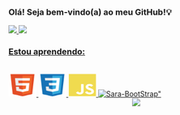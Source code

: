 ### Olá! Seja bem-vindo(a) ao meu GitHub!💡

<div>
<a href="https://github.com/sararotenski">
<img loading="lazy" height="120em" src="https://github-readme-stats.vercel.app/api?username=sararotenski&show_icons=true&theme=dracula&include_all_commits=true&count_private=true"/>
<img loading="lazy" height="120em" src="https://github-readme-stats.vercel.app/api/top-langs/?username=sararotenski&layout=compact&langs_count=7&theme=dracula"/>
</div>

### Estou aprendendo:
<div style="display: inline_block" ><br>
  <img alt="Sara-HTML" height="45" width="55" src="https://raw.githubusercontent.com/devicons/devicon/master/icons/html5/html5-original.svg">
  <img alt=Saraa-CSS" height="45" width="55" src="https://raw.githubusercontent.com/devicons/devicon/master/icons/css3/css3-original.svg">
  <img alt="Sara-Js" height="45" width="55" src="https://raw.githubusercontent.com/devicons/devicon/master/icons/javascript/javascript-plain.svg">
  <img alt=Sara-BootStrap" height="50" width="55" src="https://cdn.jsdelivr.net/gh/devicons/devicon/icons/bootstrap/bootstrap-original.svg">
  
</div>
<div align=center>
  <a href = "mailto:contato@sararotenski"><img loading="lazy" src="https://img.shields.io/badge/Gmail-D14836?style=for-the-badge&logo=gmail&logoColor=white" target="_blank"></a>
</div>

<!--
**sararotenski/SaraRotenski** is a ✨ _special_ ✨ repository because its `README.md` (this file) appears on your GitHub profile.

Here are some ideas to get you started:

- 🔭 I’m currently working on ...
- 🌱 I’m currently learning ...
- 👯 I’m looking to collaborate on ...
- 🤔 I’m looking for help with ...
- 💬 Ask me about ...
- 📫 How to reach me: ...
- 😄 Pronouns: ...
- ⚡ Fun fact: ...
-->
